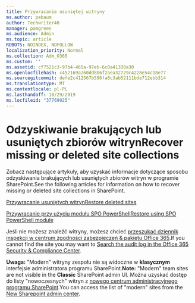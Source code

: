 ```yaml
---
title: Przywracanie usuniętej witryny
ms.author: pebaum
author: Techwriter40
manager: pamgreen
ms.audience: Admin
ms.topic: article
ROBOTS: NOINDEX, NOFOLLOW
localization_priority: Normal
ms.collection: Adm_O365
ms.custom: ''
ms.assetid: cf7521c3-97b4-465a-97eb-6c0a41338a30
ms.openlocfilehash: c452169a260dd8b6f2aea32729c4228e54c18e77
ms.sourcegitcommit: defe2c412567b596fa8c3ab52111bde712ebb314
ms.translationtype: MT
ms.contentlocale: pl-PL
ms.lasthandoff: 10/29/2019
ms.locfileid: "37769025"
---
```

# <a name="recover-missing-or-deleted-site-collections"></a><span data-ttu-id="e05ad-102">Odzyskiwanie brakujących lub usuniętych zbiorów witryn</span><span class="sxs-lookup"><span data-stu-id="e05ad-102">Recover missing or deleted site collections</span></span>

<span data-ttu-id="e05ad-103">Zobacz następujące artykuły, aby uzyskać informacje dotyczące sposobu odzyskiwania brakujących lub usuniętych zbiorów witryn w programie SharePoint.</span><span class="sxs-lookup"><span data-stu-id="e05ad-103">See the following articles for information on how to recover missing or deleted site collections in SharePoint.</span></span>

[<span data-ttu-id="e05ad-104">Przywracanie usuniętych witryn</span><span class="sxs-lookup"><span data-stu-id="e05ad-104">Restore deleted sites</span></span>](https://docs.microsoft.com/sharepoint/restore-deleted-site-collection)

[<span data-ttu-id="e05ad-105">Przywracanie przy użyciu modułu SPO PowerShell</span><span class="sxs-lookup"><span data-stu-id="e05ad-105">Restore using SPO PowerShell module</span></span>](https://support.office.com/article/Introduction-to-the-SharePoint-Online-Management-Shell-C16941C3-19B4-4710-8056-34C034493429)

<span data-ttu-id="e05ad-106">Jeśli nie możesz znaleźć witryny, możesz chcieć [przeszukać dziennik inspekcji w centrum zgodności zabezpieczeń &amp; pakietu Office 365](https://docs.microsoft.com/office365/securitycompliance/search-the-audit-log-in-security-and-compliance).</span><span class="sxs-lookup"><span data-stu-id="e05ad-106">If you cannot find the site you may want to [Search the audit log in the Office 365 Security &amp; Compliance Center](https://docs.microsoft.com/office365/securitycompliance/search-the-audit-log-in-security-and-compliance).</span></span>

<span data-ttu-id="e05ad-107">**Uwaga:** "Modern" witryny zespołu nie są widoczne w **klasycznym** interfejsie administratora programu SharePoint.</span><span class="sxs-lookup"><span data-stu-id="e05ad-107">**Note:** "Modern" team sites are not visible in the **Classic** SharePoint admin UI.</span></span> <span data-ttu-id="e05ad-108">Można uzyskać dostęp do listy "nowoczesnych" witryn z [nowego centrum administracyjnego programu SharePoint](https://docs.microsoft.com/sharepoint/get-started-new-admin-center).</span><span class="sxs-lookup"><span data-stu-id="e05ad-108">You can access the list of "modern" sites from the [New Sharepoint admin center](https://docs.microsoft.com/sharepoint/get-started-new-admin-center).</span></span>


